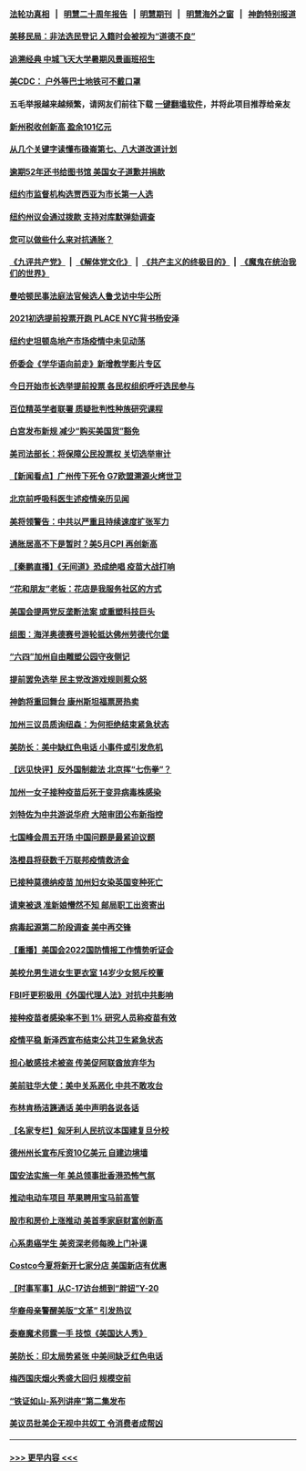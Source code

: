 #### [法轮功真相](https://github.com/gfw-breaker/truth/blob/master/README.md?t=0) &nbsp;&nbsp;|&nbsp;&nbsp; [明慧二十周年报告](https://github.com/gfw-breaker/mh-reports/blob/master/README.md?t=0) &nbsp;&nbsp;|&nbsp;&nbsp;[明慧期刊](https://github.com/gfw-breaker/mh-qikan) &nbsp;&nbsp;|&nbsp;&nbsp; [明慧海外之窗](https://github.com/gfw-breaker/mh-news/blob/master/README.md?t=0) &nbsp;&nbsp;|&nbsp;&nbsp; [神韵特别报道](https://github.com/gfw-breaker/mh-news/blob/master/shenyun.md?t=0)
#### [美移民局：非法选民登记 入籍时会被视为“道德不良”](../pages/nsc412/n13017057.md?t=06121602) 
#### [追溯经典 中城飞天大学暑期风景画班招生](../pages/nsc412/n13016981.md?t=06121602) 
#### [美CDC： 户外等巴士地铁可不戴口罩](../pages/nsc412/n13016975.md?t=06121602) 
#### 五毛举报越来越频繁，请网友们前往下载 [一键翻墙软件](https://github.com/gfw-breaker/ssr-accounts)，并将此项目推荐给亲友
#### [新州税收创新高 盈余101亿元](../pages/nsc412/n13016966.md?t=06121602) 
#### [从几个关键字读懂布碌崙第七、八大道改道计划](../pages/nsc412/n13017103.md?t=06121602) 
#### [逾期52年还书给图书馆 美国女子道歉并捐款](../pages/nsc412/n13017017.md?t=06121602) 
#### [纽约市监督机构选贾西亚为市长第一人选](../pages/nsc412/n13016969.md?t=06121602) 
#### [纽约州议会通过拨款 支持对库默弹劾调查](../pages/nsc412/n13016972.md?t=06121602) 
#### [您可以做些什么来对抗通胀？](../pages/nsc412/n13017078.md?t=06121602) 
#### [《九评共产党》](https://github.com/begood0513/9ping.md/blob/master/README.md) &nbsp;|&nbsp; [《解体党文化》](../../../../jtdwh.md/blob/master/README.md)  &nbsp;|&nbsp; [《共产主义的终极目的》](../../../../gczydzjmd.md/blob/master/README.md) &nbsp;|&nbsp; [《魔鬼在统治我们的世界》](../../../../mgztzwmdsj.md/blob/master/README.md) 
#### [曼哈顿民事法庭法官候选人鲁戈访中华公所](../pages/nsc412/n13016978.md?t=06121602) 
#### [2021初选提前投票开跑  PLACE NYC背书杨安泽](../pages/nsc412/n13016988.md?t=06121602) 
#### [纽约史坦顿岛地产市场疫情中未见动荡](../pages/nsc412/n13017011.md?t=06121602) 
#### [侨委会《学华语向前走》新增教学影片专区](../pages/nsc412/n13017006.md?t=06121602) 
#### [今日开始市长选举提前投票 各民权组织呼吁选民参与](../pages/nsc412/n13017001.md?t=06121602) 
#### [百位精英学者联署 质疑批判性种族研究课程](../pages/nsc412/n13017041.md?t=06121602) 
#### [白宫发布新规 减少“购买美国货”豁免](../pages/nsc412/n13016650.md?t=06121602) 
#### [美司法部长：将保障公民投票权 关切选举审计](../pages/nsc412/n13016874.md?t=06121602) 
#### [【新闻看点】广州传下死令 G7欧盟溯源火烤世卫](../pages/nsc412/n13016240.md?t=06121602) 
#### [北京前呼吸科医生述疫情亲历见闻](../pages/nsc412/n13016782.md?t=06121602) 
#### [美将领警告：中共以严重且持续速度扩张军力](../pages/nsc412/n13016638.md?t=06121602) 
#### [通胀居高不下是暂时？美5月CPI 再创新高](../pages/nsc412/n13016754.md?t=06121602) 
#### [【秦鹏直播】《无间道》恐成绝唱 疫苗大战打响](../pages/nsc412/n13016490.md?t=06121602) 
#### [“花和朋友”老板：花店是我服务社区的方式](../pages/nsc412/n13016698.md?t=06121602) 
#### [美国会提两党反垄断法案 或重塑科技巨头](../pages/nsc412/n13016438.md?t=06121602) 
#### [组图：海洋奥德赛号游轮抵达佛州劳德代尔堡](../pages/nsc412/n13015310.md?t=06121602) 
#### [“六四”加州自由雕塑公园守夜侧记](../pages/nsc412/n13011622.md?t=06121602) 
#### [提前罢免选举 民主党改游戏规则惹众怒](../pages/nsc412/n13016585.md?t=06121602) 
#### [神韵将重回舞台 康州斯坦福票房热卖](../pages/nsc412/n13016034.md?t=06121602) 
#### [加州三议员质询纽森：为何拒绝结束紧急状态](../pages/nsc412/n13014153.md?t=06121602) 
#### [美防长：美中缺红色电话 小事件或引发危机](../pages/nsc412/n13016232.md?t=06121602) 
#### [【远见快评】反外国制裁法 北京挥“七伤拳”？](../pages/nsc412/n13016464.md?t=06121602) 
#### [加州一女子接种疫苗后死于变异病毒株感染](../pages/nsc412/n13016416.md?t=06121602) 
#### [刘特佐为中共游说华府 大陪审团公布新指控](../pages/nsc412/n13015936.md?t=06121602) 
#### [七国峰会周五开场 中国问题是最紧迫议题](../pages/nsc412/n13016362.md?t=06121602) 
#### [洛橙县将获数千万联邦疫情救济金](../pages/nsc412/n13016435.md?t=06121602) 
#### [已接种莫德纳疫苗 加州妇女染英国变种死亡](../pages/nsc412/n13016400.md?t=06121602) 
#### [请柬被退 准新娘懵然不知 邮局职工出资寄出](../pages/nsc412/n13015564.md?t=06121602) 
#### [病毒起源第二阶段调查 美中再交锋](../pages/nsc412/n13016274.md?t=06121602) 
#### [【重播】美国会2022国防情报工作情势听证会](../pages/nsc412/n13015992.md?t=06121602) 
#### [美校允男生进女生更衣室 14岁少女怒斥校董](../pages/nsc412/n13016030.md?t=06121602) 
#### [FBI吁更积极用《外国代理人法》对抗中共影响](../pages/nsc412/n13014395.md?t=06121602) 
#### [接种疫苗者感染率不到 1% 研究人员称疫苗有效](../pages/nsc412/n13013712.md?t=06121602) 
#### [疫情平稳 新泽西宣布结束公共卫生紧急状态](../pages/nsc412/n13013846.md?t=06121602) 
#### [担心敏感技术被盗 传美促阿联酋放弃华为](../pages/nsc412/n13016162.md?t=06121602) 
#### [美前驻华大使：美中关系恶化 中共不敢攻台](../pages/nsc412/n13015946.md?t=06121602) 
#### [布林肯杨洁篪通话 美中声明各说各话](../pages/nsc412/n13016055.md?t=06121602) 
#### [【名家专栏】匈牙利人民抗议本国建复旦分校](../pages/nsc412/n13015605.md?t=06121602) 
#### [德州州长宣布斥资10亿美元 自建边境墙](../pages/nsc412/n13015755.md?t=06121602) 
#### [国安法实施一年 美总领事批香港恐怖气氛](../pages/nsc412/n13015917.md?t=06121602) 
#### [推动电动车项目 苹果聘用宝马前高管](../pages/nsc412/n13015563.md?t=06121602) 
#### [股市和房价上涨推动 美首季家庭财富创新高](../pages/nsc412/n13015534.md?t=06121602) 
#### [心系患癌学生 美资深老师每晚上门补课](../pages/nsc412/n13014839.md?t=06121602) 
#### [Costco今夏将新开七家分店 美国新店有优惠](../pages/nsc412/n13015472.md?t=06121602) 
#### [【时事军事】从C-17访台想到“胖妞”Y-20](../pages/nsc412/n13015780.md?t=06121602) 
#### [华裔母亲警醒美版“文革” 引发热议](../pages/nsc412/n13015358.md?t=06121602) 
#### [泰裔魔术师露一手 技惊《美国达人秀》](../pages/nsc412/n13015006.md?t=06121602) 
#### [美防长：印太局势紧张 中美间缺乏红色电话](../pages/nsc412/n13014618.md?t=06121602) 
#### [梅西国庆烟火秀盛大回归 规模空前](../pages/nsc412/n13014554.md?t=06121602) 
#### [“铁证如山-系列讲座”第二集发布](../pages/nsc412/n13014549.md?t=06121602) 
#### [美议员批美企无视中共奴工 令消费者成帮凶](../pages/nsc412/n13014534.md?t=06121602) 

----
#### [ >>> 更早内容 <<< ](../indexes/nsc412-earlier.md)

